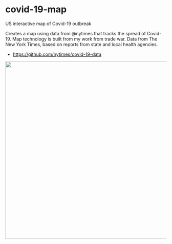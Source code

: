 # covid-19-map
US interactive map of Covid-19 outbreak


Creates a map using data from @nytimes that tracks the spread of Covid-19. Map technology is built from my work from trade war. Data from The New York Times, based on reports from state and local health agencies.

- https://github.com/nytimes/covid-19-data

<div class="inline-block"> <img src=iframe src="https://mwaugh0328.github.io/consumption_and_tradewar/us_china_exports_map.html" style="width:875px; height: 555px; border: none;"/iframe> </div>
